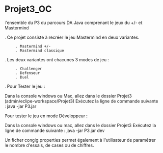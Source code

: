 # Projet3_OC
l'ensemble du P3 du parcours DA Java comprenant le jeux du +/- et Mastermind

. Ce projet consiste à recréer le jeu Mastermind en deux variantes.

         . Mastermind +/- 
         . Mastermind classique 
         
. Les deux variantes ont chacunes 3 modes de jeu :

         . Challenger
         . Defenseur
         . Duel
         
. Pour Tester le jeu :

Dans la console windows ou Mac, allez dans le dossier Projet3 (admin/eclipe-workspace/Projet3)
Exécutez la ligne de commande suivante : java -jar P3.jar

Pour tester le jeu en mode Développeur :

Dans la console windows ou mac, allez dans le dossier Projet3
Exécutez la ligne de commande suivante : java -jar P3.jar dev

Un ficher congig.properties permet également à l'utilisateur de paramétrer le nombre d'essais, de cases ou de chiffres.


